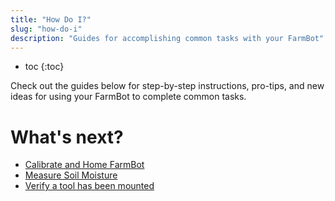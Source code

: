 ```yaml
---
title: "How Do I?"
slug: "how-do-i"
description: "Guides for accomplishing common tasks with your FarmBot"
---
```


* toc
{:toc}

Check out the guides below for step-by-step instructions, pro-tips, and new ideas for using your FarmBot to complete common tasks.

# What's next?

 * [Calibrate and Home FarmBot](../FarmBot-Software/how-do-i/calibrate-and-home-farmbot.md)
 * [Measure Soil Moisture](../FarmBot-Software/how-do-i/measure-soil-moisture.md)
 * [Verify a tool has been mounted](../FarmBot-Software/how-do-i/verify-a-tool-has-been-mounted.md)
